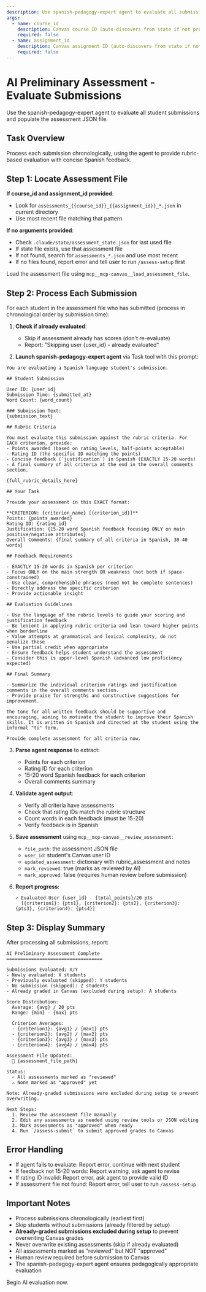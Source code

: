 ```yaml
---
description: Use spanish-pedagogy-expert agent to evaluate all submissions with AI-generated assessments
args:
  - name: course_id
    description: Canvas course ID (auto-discovers from state if not provided)
    required: false
  - name: assignment_id
    description: Canvas assignment ID (auto-discovers from state if not provided)
    required: false
---
```


# AI Preliminary Assessment - Evaluate Submissions

Use the spanish-pedagogy-expert agent to evaluate all student submissions and populate the assessment JSON file.

## Task Overview

Process each submission chronologically, using the agent to provide rubric-based evaluation with concise Spanish feedback.

## Step 1: Locate Assessment File

**If course_id and assignment_id provided**:

- Look for `assessments_{{course_id}}_{{assignment_id}}_*.json` in current directory
- Use most recent file matching that pattern

**If no arguments provided**:

- Check `.claude/state/assessment_state.json` for last used file
- If state file exists, use that assessment file
- If not found, search for `assessments_*.json` and use most recent
- If no files found, report error and tell user to run `/assess-setup` first

Load the assessment file using `mcp__mcp-canvas__load_assessment_file`.

## Step 2: Process Each Submission

For each student in the assessment file who has submitted (process in chronological order by submission time):

1. **Check if already evaluated**:
   - Skip if assessment already has scores (don't re-evaluate)
   - Report: "Skipping user {user_id} - already evaluated"

2. **Launch spanish-pedagogy-expert agent** via Task tool with this prompt:

```
You are evaluating a Spanish language student's submission.

## Student Submission

User ID: {user_id}
Submission Time: {submitted_at}
Word Count: {word_count}

### Submission Text:
{submission_text}

## Rubric Criteria

You must evaluate this submission against the rubric criteria. For EACH criterion, provide:
- Points awarded (based on rating levels, half-points acceptable)
- Rating ID (the specific ID matching the points)
- Concise feedback (`justification`) in Spanish (EXACTLY 15-20 words)
- A final summary of all criteria at the end in the overall comments section.

{full_rubric_details_here}

## Your Task

Provide your assessment in this EXACT format:

**CRITERION: {criterion_name} [{criterion_id}]**
Points: {points_awarded}
Rating ID: {rating_id}
Justification: {15-20 word Spanish feedback focusing ONLY on main positive/negative attributes}
Overall Comments: {final summary of all criteria in Spanish, 30-40 words}

## Feedback Requirements

- EXACTLY 15-20 words in Spanish per criterion
- Focus ONLY on the main strength OR weakness (not both if space-constrained)
- Use clear, comprehensible phrases (need not be complete sentences)
- Directly address the specific criterion
- Provide actionable insight

## Evaluation Guidelines

- Use the language of the rubric levels to guide your scoring and justification feedback
- Be lenient in applying rubric criteria and lean toward higher points when borderline
- Value attempts at grammatical and lexical complexity, do not penalize these
- Use partial credit when appropriate
- Ensure feedback helps student understand the assessment
- Consider this is upper-level Spanish (advanced low proficiency expected)

## Final Summary

- Summarize the individual criterion ratings and justification comments in the overall comments section.
- Provide praise for strengths and constructive suggestions for improvement.

The tone for all written feedback should be supportive and encouraging, aiming to motivate the student to improve their Spanish skills. It is written in Spanish and directed at the student using the informal "tú" form.

Provide complete assessment for all criteria now.
```

3. **Parse agent response** to extract:
   - Points for each criterion
   - Rating ID for each criterion
   - 15-20 word Spanish feedback for each criterion
   - Overall comments summary

4. **Validate agent output**:
   - Verify all criteria have assessments
   - Check that rating IDs match the rubric structure
   - Count words in each feedback (must be 15-20)
   - Verify feedback is in Spanish

5. **Save assessment** using `mcp__mcp-canvas__review_assessment`:
   - `file_path`: the assessment JSON file
   - `user_id`: student's Canvas user ID
   - `updated_assessment`: dictionary with rubric_assessment and notes
   - `mark_reviewed`: true (marks as reviewed by AI)
   - `mark_approved`: false (requires human review before submission)

6. **Report progress**:

   ```
   ✓ Evaluated User {user_id} - {total_points}/20 pts
     [{criterion1}: {pts1}, {criterion2}: {pts2}, {criterion3}: {pts3}, {criterion4}: {pts4}]
   ```

## Step 3: Display Summary

After processing all submissions, report:

```
AI Preliminary Assessment Complete
===================================

Submissions Evaluated: X/Y
- Newly evaluated: X students
- Previously evaluated (skipped): Y students
- No submission (skipped): Z students
- Already graded in Canvas (excluded during setup): A students

Score Distribution:
  Average: {avg} / 20 pts
  Range: {min} - {max} pts

  Criterion Averages:
  - {criterion1}: {avg1} / {max1} pts
  - {criterion2}: {avg2} / {max2} pts
  - {criterion3}: {avg3} / {max3} pts
  - {criterion4}: {avg4} / {max4} pts

Assessment File Updated:
  📄 {assessment_file_path}

Status:
  ✓ All assessments marked as "reviewed"
  ⚠ None marked as "approved" yet

Note: Already-graded submissions were excluded during setup to prevent overwriting.

Next Steps:
  1. Review the assessment file manually
  2. Edit any assessments as needed using review tools or JSON editing
  3. Mark assessments as "approved" when ready
  4. Run `/assess-submit` to submit approved grades to Canvas
```

## Error Handling

- If agent fails to evaluate: Report error, continue with next student
- If feedback not 15-20 words: Report warning, ask agent to revise
- If rating ID invalid: Report error, ask agent to provide valid ID
- If assessment file not found: Report error, tell user to run `/assess-setup`

## Important Notes

- Process submissions chronologically (earliest first)
- Skip students without submissions (already filtered by setup)
- **Already-graded submissions excluded during setup** to prevent overwriting Canvas grades
- Never overwrite existing assessments (skip if already evaluated)
- All assessments marked as "reviewed" but NOT "approved"
- Human review required before submission to Canvas
- The spanish-pedagogy-expert agent ensures pedagogically appropriate evaluation

Begin AI evaluation now.
